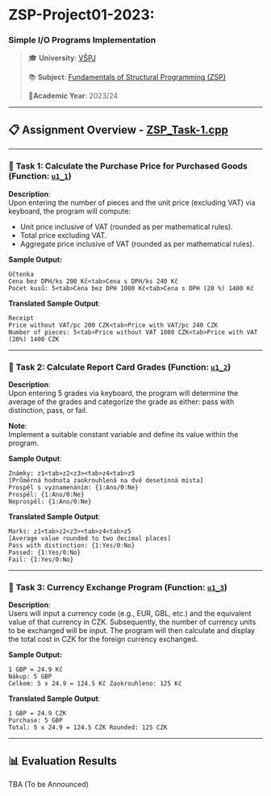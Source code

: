 # **ZSP-Project01-2023:**

### Simple I/O Programs Implementation

> 🎓 **University**: [VŠPJ](https://en.vspj.cz/school/welcome)
>
> 📚 **Subject**: [Fundamentals of Structural Programming (ZSP)](https://www.vspj.cz/eprihlaska/rozcestnik/detail-oboru/obor/aplikovana-informatika/tab/studijni-plany/plan/66/predmet/500067#tabs)
>
> 📅**Academic Year**: 2023/24

---

## 📋 **Assignment Overview - [ZSP_Task-1.cpp](submitted-files/ZSP_Ukol-1.cpp)**

---

### 📌 **Task 1**: Calculate the Purchase Price for Purchased Goods (Function: [`u1_1`](submitted-files/ZSP_Ukol-1.cpp#L31))

**Description**:  
Upon entering the number of pieces and the unit price (excluding VAT) via keyboard, the program will compute:

- Unit price inclusive of VAT (rounded as per mathematical rules).
- Total price excluding VAT.
- Aggregate price inclusive of VAT (rounded as per mathematical rules).

**Sample Output:**

```
Účtenka
Cena bez DPH/ks 200 Kč<tab>Cena s DPH/ks 240 Kč
Počet kusů: 5<tab>Cena bez DPH 1000 Kč<tab>Cena s DPH (20 %) 1400 Kč
```

**Translated Sample Output**:

```
Receipt
Price without VAT/pc 200 CZK<tab>Price with VAT/pc 240 CZK
Number of pieces: 5<tab>Price without VAT 1000 CZK<tab>Price with VAT (20%) 1400 CZK
```

---

### 📌 **Task 2**: Calculate Report Card Grades (Function: [`u1_2`](submitted-files/ZSP_Ukol-1.cpp#L64))

**Description**:  
Upon entering 5 grades via keyboard, the program will determine the average of the grades and categorize the grade as either: pass with distinction, pass, or fail.

**Note**:  
Implement a suitable constant variable and define its value within the program.

**Sample Output**:

```
Známky: z1<tab>z2<z3><tab>z4<tab>z5
[Průměrná hodnota zaokrouhlená na dvě desetinná místa]
Prospěl s vyznamenáním: {1:Ano/0:Ne}
Prospěl: {1:Ano/0:Ne}
Neprospěl: {1:Ano/0:Ne}
```

**Translated Sample Output**:

```
Marks: z1<tab>z2<z3><tab>z4<tab>z5
[Average value rounded to two decimal places]
Pass with distinction: {1:Yes/0:No}
Passed: {1:Yes/0:No}
Fail: {1:Yes/0:No}
```

---

### 📌 **Task 3**: Currency Exchange Program (Function: [`u1_3`](submitted-files/ZSP_Ukol-1.cpp#L130))

**Description**:  
Users will input a currency code (e.g., EUR, GBL, etc.) and the equivalent value of that currency in CZK. Subsequently, the number of currency units to be exchanged will be input. The program will then calculate and display the total cost in CZK for the foreign currency exchanged.

**Sample Output:**

```
1 GBP = 24.9 Kč
Nákup: 5 GBP
Celkem: 5 x 24.9 = 124.5 Kč Zaokrouhleno: 125 Kč
```

**Translated Sample Output**:

```
1 GBP = 24.9 CZK
Purchase: 5 GBP
Total: 5 x 24.9 = 124.5 CZK Rounded: 125 CZK
```

---

## 📊 **Evaluation Results**

TBA (To be Announced)
